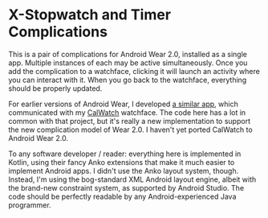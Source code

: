 # X-Stopwatch and Timer Complications

This is a pair of complications for Android Wear 2.0, installed as a
single app. Multiple instances of each may be active
simultaneously. Once you add the complication to a watchface, clicking
it will launch an activity where you can interact with it. When you go
back to the watchface, everything should be properly updated.

For earlier versions of Android Wear, I developed
[a similar app](http://www.cs.rice.edu/~dwallach/xstopwatch/), which
communicated with my
[CalWatch](http://www.cs.rice.edu/~dwallach/calwatch/) watchface. The
code here has a lot in common with that project, but it's really a
new implementation to support the new complication model of
Wear 2.0. I haven't yet ported CalWatch to Android Wear 2.0.

To any software developer / reader: everything here is implemented in
Kotlin, using their fancy Anko extensions that make it much easier to
implement Android apps. I didn't use the Anko layout system,
though. Instead, I'm using the bog-standard XML Android layout engine,
albeit with the brand-new constraint system, as supported by Android
Studio. The code should be perfectly readable by any
Android-experienced Java programmer.
